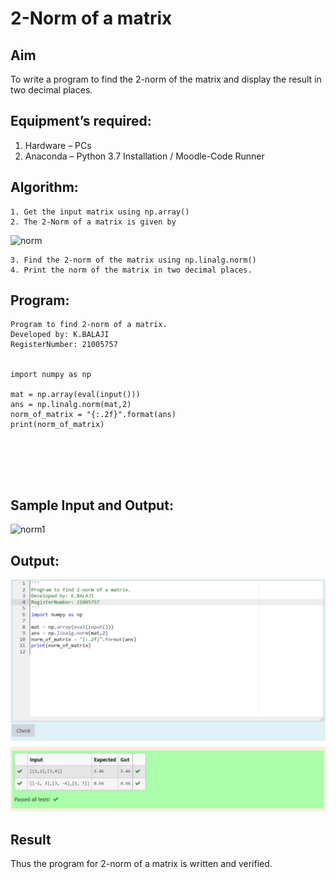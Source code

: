 # 2-Norm of a matrix
## Aim
To write a program to find the 2-norm of the matrix and display the result in two decimal places.
## Equipment’s required:
1.	Hardware – PCs
2.	Anaconda – Python 3.7 Installation / Moodle-Code Runner
## Algorithm:
	1. Get the input matrix using np.array()
	2. The 2-Norm of a matrix is given by 
![norm](./normeqn1.jpg)
    
    3. Find the 2-norm of the matrix using np.linalg.norm()
	4. Print the norm of the matrix in two decimal places.
## Program:
```
Program to find 2-norm of a matrix.
Developed by: K.BALAJI
RegisterNumber: 21005757


import numpy as np

mat = np.array(eval(input()))
ans = np.linalg.norm(mat,2) 
norm_of_matrix = "{:.2f}".format(ans)
print(norm_of_matrix)






```
## Sample Input and Output:
![norm1](./input.jpg)

## Output:
![norm1](./10.png)

## Result
Thus the program for 2-norm of a matrix is written and verified.

